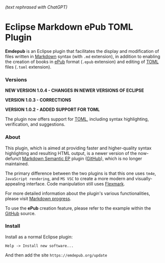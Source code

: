 *(text rephrased with ChatGPT)*

# Eclipse Markdown ePub TOML Plugin

**Emdepub** is an Eclipse plugin that facilitates the display and modification of files written in [Markdown](http://daringfireball.net/projects/markdown/syntax) syntax (with `.md` extension), in addition to enabling the creation of books in [ePub](https://en.wikipedia.org/wiki/EPUB) format (`.epub` extension) and editing of [TOML](https://toml.io/en/v1.0.0) files (`.toml` extension).

### Versions

**NEW VERSION 1.0.4 - CHANGES IN NEWER VERSIONS OF ECLIPSE**

**VERSION 1.0.3 - CORRECTIONS**

**VERSION 1.0.2 - ADDED SUPPORT FOR TOML**

The plugin now offers support for [TOML](https://toml.io/en/v1.0.0), including syntax highlighting, verification, and suggestions.

### About

This plugin, which is aimed at providing faster and higher-quality syntax highlighting and resulting HTML output, is a newer version of the now-defunct [Markdown Semantic EP](http://markdownsemanticep.org) plugin ([GitHub](https://github.com/iuscl-ide/markdownsemanticep)), which is no longer maintained.

The primary difference between the two plugins is that this one uses `tm4e`, `JavaScript rendering`, and `MS VSC` to create a more modern and visually-appealing interface. Code manipulation still uses [Flexmark](https://github.com/vsch/flexmark-java).

For more detailed information about the plugin's various functionalities, please visit [Markdown progress](http://emdepub.org/progress.html).

To use the **ePub** creation feature, please refer to the example within the [GitHub](https://github.com/iuscl-ide/emdepub/tree/main/org.emdepub/emdepub-projects/emdepub-project-test-1/src/main/resources/ePub-samples/THREE_MEN_IN_A_BOAT "THREE_MEN_IN_A_BOAT ePub example") source.

### Install

Install as a normal Eclipse plugin:

``` Eclipse
Help -> Install new software...
```    
    
And then add the site `https://emdepub.org/update`
